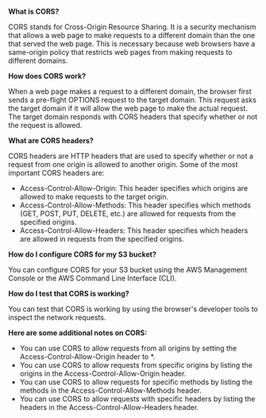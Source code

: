 **What is CORS?**

CORS stands for Cross-Origin Resource Sharing. It is a security mechanism that allows a web page to make requests to a different domain than the one that served the web page. This is necessary because web browsers have a same-origin policy that restricts web pages from making requests to different domains.

**How does CORS work?**

When a web page makes a request to a different domain, the browser first sends a pre-flight OPTIONS request to the target domain. This request asks the target domain if it will allow the web page to make the actual request. The target domain responds with CORS headers that specify whether or not the request is allowed.

**What are CORS headers?**

CORS headers are HTTP headers that are used to specify whether or not a request from one origin is allowed to another origin. Some of the most important CORS headers are:

- Access-Control-Allow-Origin: This header specifies which origins are allowed to make requests to the target origin.
- Access-Control-Allow-Methods: This header specifies which methods (GET, POST, PUT, DELETE, etc.) are allowed for requests from the specified origins.
- Access-Control-Allow-Headers: This header specifies which headers are allowed in requests from the specified origins.

**How do I configure CORS for my S3 bucket?**

You can configure CORS for your S3 bucket using the AWS Management Console or the AWS Command Line Interface (CLI).

**How do I test that CORS is working?**

You can test that CORS is working by using the browser's developer tools to inspect the network requests.

**Here are some additional notes on CORS:**

- You can use CORS to allow requests from all origins by setting the Access-Control-Allow-Origin header to *.
- You can use CORS to allow requests from specific origins by listing the origins in the Access-Control-Allow-Origin header.
- You can use CORS to allow requests for specific methods by listing the methods in the Access-Control-Allow-Methods header.
- You can use CORS to allow requests with specific headers by listing the headers in the Access-Control-Allow-Headers header.